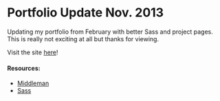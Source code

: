 # Portfolio Update Nov. 2013

Updating my portfolio from February with better Sass and project pages. This is really not exciting at all but thanks for viewing.

Visit the site [here](http://www.allypalanzi.com)!

#### Resources:
- [Middleman](http://middlemanapp.com/)
- [Sass](http://sass-lang.com/)